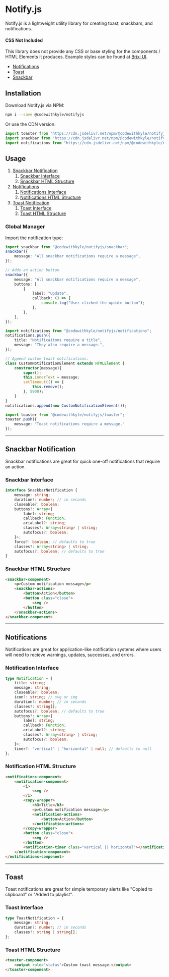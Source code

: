 # Notify.js

Notify.js is a lightweight utility library for creating toast, snackbars, and notifications.

#### CSS Not Included

This library does not provide any CSS or base styling for the components / HTML Elements it produces. Example styles can be found at [Brixi UI](https://ui.brixi.dev/).

- [Notifications](https://ui.brixi.dev/notifications)
- [Toast](https://ui.brixi.dev/toast)
- [Snackbar](https://ui.brixi.dev/snackbar)

## Installation

Download Notify.js via NPM:

```sh
npm i --save @codewithkyle/notifyjs
```

Or use the CDN version:

```javascript
import toaster from "https://cdn.jsdelivr.net/npm/@codewithkyle/notifyjs@4/dist/toaster.js";
import snackbar from "https://cdn.jsdelivr.net/npm/@codewithkyle/notifyjs@4/dist/snackbar.js";
import notifications from "https://cdn.jsdelivr.net/npm/@codewithkyle/notifyjs@4/dist/notifications.js";
```

## Usage

1. [Snackbar Notification](#snackbar-notification)
    1. [Snackbar Interface](#snackbar-interface)
    1. [Snackbar HTML Structure](#snackbar-html-structure)
1. [Notifications](#notifications)
    1. [Notifications Interface](#notification-interface)
    1. [Notifications HTML Structure](#notification-html-structure)
1. [Toast Notification](#toast)
    1. [Toast Interface](#toast-interface)
    1. [Toast HTML Structure](#toast-html-structure)

### Global Manager

Import the notification type:

```typescript
import snackbar from "@codewithkyle/notifyjs/snackbar";
snackbar({
    message: "All snackbar notifications require a message",
});

// Adds an action button
snackbar({
    message: "All snackbar notifications require a message",
    buttons: [
        {
            label: "Update",
            callback: () => {
                console.log("User clicked the update button");
            },
        },
    ],
});
```

```typescript
import notifications from "@codewithkyle/notifyjs/notifications";
notifications.push({
    title: "Notificaitons require a title",
    message: "They also require a message.",
});

// Append custom toast notifications:
class CustomNotificationElement extends HTMLElement {
    constructor(message){
        super();
        this.innerText = message;
        setTimeout(() => {
            this.remove();
        }, 5000);
    }
}
notifications.append(new CustomNotificationElement());
```

```typescript
import toaster from "@codewithkyle/notifyjs/toaster";
toaster.push({
    message: "Toast notifications require a message."
});
```

---

## Snackbar Notification

Snackbar notifications are great for quick one-off notifications that require an action.

### Snackbar Interface 

```typescript
interface SnackbarNotification {
    message: string;
    duration?: number; // in seconds
    closeable?: boolean;
    buttons?: Array<{
        label: string;
        callback: Function;
        ariaLabel?: string;
        classes?: Array<string> | string;
        autofocus?: boolean;
    }>;
    force?: boolean; // defaults to true
    classes?: Array<string> | string;
    autofocus?: boolean; // defaults to true
}
```

### Snackbar HTML Structure

```html
<snackbar-component>
    <p>Custom notification message</p>
    <snackbar-actions>
        <button>Action</button>
        <button class="close">
            <svg />
        </button>
    </snackbar-actions>
</snackbar-component>
```

---

## Notifications

Notifications are great for application-like notification systems where users will need to recieve warnings, updates, successes, and errors.

### Notification Interface 

```typescript
type Notification = {
    title: string;
    message: string;
    closeable?: boolean;
    icon?: string; // svg or img
    duration?: number; // in seconds
    classes?: string[];
    autofocus?: boolean; // defaults to true
    buttons?: Array<{
        label: string;
        callback: Function;
        ariaLabel?: string;
        classes?: Array<string> | string;
        autofocus?: boolean;
    }>;
    timer?: "vertical" | "horizontal" | null; // defaults to null
};
```

### Notification HTML Structure

```html
<notifications-component>
    <notification-component>
        <i>
            <svg />
        </i>
        <copy-wrapper>
            <h3>Title</h3>
            <p>Custom notification message</p>
            <notification-actions>
                <button>Action</button>
            </notification-actions>
        </copy-wrapper>
        <button class="close">
            <svg />
        </button>
        <notification-timer class="vertical || horizontal"></notification-timer>
    </notification-component>
</notifications-component>
```

---

## Toast

Toast notifications are great for simple temporary alerts like "Copied to clipboard" or "Added to playlist".

### Toast Interface 

```typescript
type ToastNotification = {
    message: string;
    duration?: number; // in seconds
    classes?: string | string[];
};
```

### Toast HTML Structure

```html
<toaster-component>
    <output role="status">Custom toast message.</output>
</toaster-component>
```
